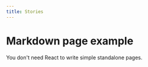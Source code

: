 ```yaml
---
title: Stories
---
```


# Markdown page example

You don't need React to write simple standalone pages.
